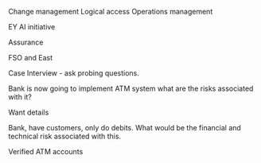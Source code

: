 Change management 
Logical access 
Operations management 

EY AI initiative 

Assurance 

FSO and East 

Case Interview - ask probing questions. 

Bank is now going to implement ATM system what are the risks associated with it? 

Want details

Bank, have customers, only do debits. What would be the financial and technical risk associated with this. 

Verified ATM accounts